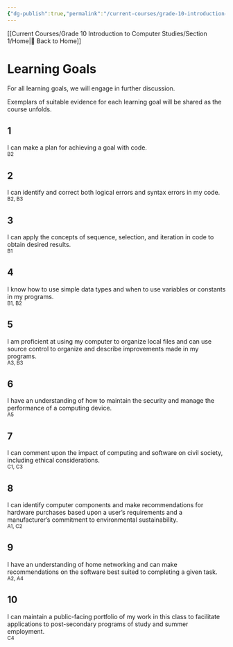 ```yaml
---
{"dg-publish":true,"permalink":"/current-courses/grade-10-introduction-to-computer-studies/section-1/learning-goals/","dgHomeLink":false,"dgPassFrontmatter":false}
---
```


[[Current Courses/Grade 10 Introduction to Computer Studies/Section 1/Home|🏡 Back to Home]]

<div class="transclusion internal-embed is-loaded"><div class="markdown-embed">

<div class="markdown-embed-title">



</div>


# Learning Goals
For all learning goals, we will engage in further discussion.

Exemplars of suitable evidence for each learning goal will be shared as the course unfolds.

## 1

I can make a plan for achieving a goal with code.<br/><small>B2</small>

## 2

I can identify and correct both logical errors and syntax errors in my code.<br/><small>B2, B3</small>

## 3

I can apply the concepts of sequence, selection, and iteration in code to obtain desired results.<br/><small>B1</small>

## 4

I know how to use simple data types and when to use variables or constants in my programs.<br/><small>B1, B2</small>

## 5

I am proficient at using my computer to organize local files and can use source control to organize and describe improvements made in my programs.<br/><small>A3, B3</small>

## 6

I have an understanding of how to maintain the security and manage the performance of a computing device.<br/><small>A5</small>

## 7

I can comment upon the impact of computing and software on civil society, including ethical considerations.<br/><small>C1, C3</small>

## 8

I can identify computer components and make recommendations for hardware purchases based upon a user’s requirements and a manufacturer’s commitment to environmental sustainability.<br/><small>A1, C2</small>

## 9

I have an understanding of home networking and can make recommendations on the software best suited to completing a given task.<br/><small>A2, A4</small>

## 10

I can maintain a public-facing portfolio of my work in this class to facilitate applications to post-secondary programs of study and summer employment.<br/><small>C4</small>



</div></div>
